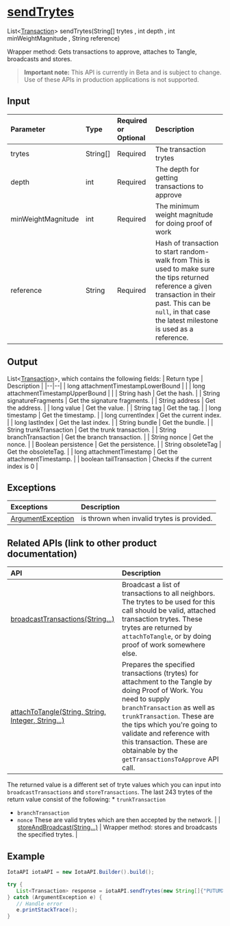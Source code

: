 
# [sendTrytes](https://github.com/iotaledger/iota-java/blob/master/jota/src/main/java/org/iota/jota/IotaAPI.java#L341)
 List<[Transaction](https://github.com/iotaledger/iota-java/blob/master/jota/src/main/java/org/iota/jota/model/Transaction.java)> sendTrytes(String[] trytes , int depth , int minWeightMagnitude , String reference)

Wrapper method: Gets transactions to approve, attaches to Tangle, broadcasts and stores.
> **Important note:** This API is currently in Beta and is subject to change. Use of these APIs in production applications is not supported.

## Input
| Parameter       | Type | Required or Optional | Description |
|:---------------|:--------|:--------| :--------|
| trytes | String[] | Required | The transaction trytes |
| depth | int | Required | The depth for getting transactions to approve |
| minWeightMagnitude | int | Required | The minimum weight magnitude for doing proof of work |
| reference | String | Required | Hash of transaction to start random-walk from   This is used to make sure the tips returned reference a given transaction in their past.   This can be `null`, in that case the latest milestone is used as a reference. |
    
## Output
List<[Transaction](https://github.com/iotaledger/iota-java/blob/master/jota/src/main/java/org/iota/jota/model/Transaction.java)>, which contains the following fields:
| Return type | Description |
|--|--|
| long attachmentTimestampLowerBound |  |
| long attachmentTimestampUpperBound |  |
| String hash | Get the hash. |
| String signatureFragments | Get the signature fragments. |
| String address | Get the address. |
| long value | Get the value. |
| String tag | Get the tag. |
| long timestamp | Get the timestamp. |
| long currentIndex | Get the current index. |
| long lastIndex | Get the last index. |
| String bundle | Get the bundle. |
| String trunkTransaction | Get the trunk transaction. |
| String branchTransaction | Get the branch transaction. |
| String nonce | Get the nonce. |
| Boolean persistence | Get the persistence. |
| String obsoleteTag | Get the obsoleteTag. |
| long attachmentTimestamp | Get the attachmentTimestamp. |
| boolean tailTransaction | Checks if the current index is 0 |

## Exceptions
| Exceptions     | Description |
|:---------------|:--------|
| [ArgumentException](https://github.com/iotaledger/iota-java/blob/master/jota/src/main/java/org/iota/jota/error/ArgumentException.java) | is thrown when invalid trytes is provided. |

## Related APIs (link to other product documentation)
| API     | Description |
|:---------------|:--------|
| [broadcastTransactions(String...)](https://github.com/iotaledger/iota-java/blob/master/jota/src/main/java/org/iota/jota/IotaAPICore.java#L723) | Broadcast a list of transactions to all neighbors. The trytes to be used for this call should be valid, attached transaction trytes. These trytes are returned by `attachToTangle`, or by doing proof of work somewhere else. |
| [attachToTangle(String, String, Integer, String...)](https://github.com/iotaledger/iota-java/blob/master/jota/src/main/java/org/iota/jota/IotaAPICore.java#L599) |  Prepares the specified transactions (trytes) for attachment to the Tangle by doing Proof of Work. You need to supply `branchTransaction` as well as `trunkTransaction`. These are the tips which you're going to validate and reference with this transaction.  These are obtainable by the `getTransactionsToApprove` API call. 
  The returned value is a different set of tryte values which you can input into  `broadcastTransactions` and `storeTransactions`. 
  The last 243 trytes of the return value consist of the following:  * `trunkTransaction`
 * `branchTransaction`
 * `nonce`
   These are valid trytes which are then accepted by the network. |
| [storeAndBroadcast(String...)](https://github.com/iotaledger/iota-java/blob/master/jota/src/main/java/org/iota/jota/IotaAPI.java#L311) | Wrapper method: stores and broadcasts the specified trytes. |

 ## Example
 
 ```Java
 IotaAPI iotaAPI = new IotaAPI.Builder().build();

try { 
    List<Transaction> response = iotaAPI.sendTrytes(new String[]{"PUTUMXUROJZWAMKSYHLXWEURZ ... YNEYOAIBLDQRWKYEHRAYTXGCS", "VTCES9XJNETADWBQNTVRZHRZS ... FW9FLQBMJMADKKVM9IZCSPNZJ"}, 15, 18, "UWIRJLYPUDL9PMNTIBVWDCJEKKAAYQWDGNZA99TGOAYAIWDRWJXVJLWJQEKDYWYRCYZJKLOPFHKHFDVBM");
} catch (ArgumentException e) { 
    // Handle error
    e.printStackTrace(); 
}
 ```
